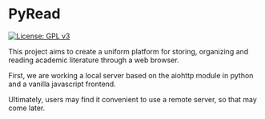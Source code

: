 # PyRead

[![License: GPL v3](https://img.shields.io/badge/License-GPLv3-blue.svg)](https://www.gnu.org/licenses/gpl-3.0)

This project aims to create a uniform platform for storing, organizing and reading academic literature through a web browser.

First, we are working a local server based on the aiohttp module in python and a vanilla javascript frontend.

Ultimately, users may find it convenient to use a remote server, so that may come later.
